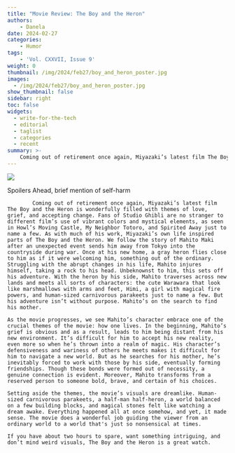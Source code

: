 ```yaml
---
title: "Movie Review: The Boy and the Heron"
authors: 
    - Danela
date: 2024-02-27
categories:
    - Humor
tags:
    - 'Vol. CXXVII, Issue 9'
weight: 0
thumbnail: /img/2024/feb27/boy_and_heron_poster.jpg
images:
  - /img/2024/feb27/boy_and_heron_poster.jpg
show_thumbnail: false
sidebar: right
toc: false
widgets:
  - write-for-the-tech
  - editorial
  - taglist
  - categories
  - recent
summary: >-
    Coming out of retirement once again, Miyazaki’s latest film The Boy and the Heron is wonderfully filled with themes of love, grief, and accepting change. 
---
```



![](/img/2024/feb27/boy_and_heron_poster.jpg)


Spoilers Ahead, brief mention of self-harm

          	Coming out of retirement once again, Miyazaki’s latest film The Boy and the Heron is wonderfully filled with themes of love, grief, and accepting change. Fans of Studio Ghibli are no stranger to different film’s use of vibrant colors and mystical elements, as seen in Howl’s Moving Castle, My Neighbor Totoro, and Spirited Away just to name a few. As with much of his work, Miyazaki’s own life inspired parts of The Boy and the Heron. We follow the story of Mahito Maki after an unexpected event sends him away from Tokyo into the countryside during war. Once at his new home, a gray heron flies close to him as if it were welcoming him, something out of the ordinary. Struggling with the abrupt changes in his life, Mahito injures himself, taking a rock to his head. Unbeknownst to him, this sets off his adventure. With the heron by his side, Mahito traverses across new lands and meets all sorts of characters: the cute Warawara that look like marshmallows with arms and feet, Himi, a girl with magical fire powers, and human-sized carnivorous parakeets just to name a few. But his adventure isn’t without purpose. Mahito’s on the search to find his mother.

	As the movie progresses, we see Mahito’s character embrace one of the crucial themes of the movie: how one lives. In the beginning, Mahito’s grief is obvious and as a result, leads to him being distant from his new environment. It’s difficult for him to accept his new reality, even more so when he’s thrown into a realm of magic. His character’s defensiveness and wariness of others he meets makes it difficult for him to navigate a new world. But as he searches for his mother, he’s inevitably forced to work with those by his side, eventually forming friendships. Though these bonds were formed out of necessity, a genuine connection is evident. Moreover, Mahito transforms from a reserved person to someone bold, brave, and certain of his choices.

	Setting aside the themes, the movie’s visuals are dreamlike. Human-sized carnivorous parakeets, a half-man half-heron, a world balanced on a few building blocks, and magical stones felt like watching a dream awake. Everything happened all at once somehow, and yet, it made sense. The movie does a wonderful job guiding the viewer from an ordinary world to a world that's just so nonsensical at times.

	If you have about two hours to spare, want something intriguing, and don’t mind weird visuals, The Boy and the Heron is a great watch.
